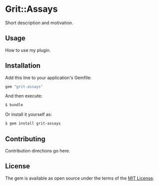 # Grit::Assays
Short description and motivation.

## Usage
How to use my plugin.

## Installation
Add this line to your application's Gemfile:

```ruby
gem "grit-assays"
```

And then execute:
```bash
$ bundle
```

Or install it yourself as:
```bash
$ gem install grit-assays
```

## Contributing
Contribution directions go here.

## License
The gem is available as open source under the terms of the [MIT License](https://opensource.org/licenses/MIT).
